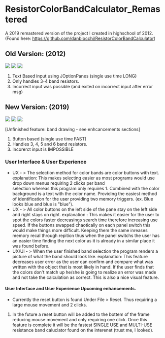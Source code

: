 # ResistorColorBandCalculator_Remastered
A 2019 remastered version of the project I created in highschool of 2012.
(Found here: https://github.com/danbiocchi/ResistorColorBandCalculator)

## Old Version: (2012)

![](https://i.imgur.com/bLZ71if.png)
![](https://i.imgur.com/hqOgGUl.png)
![](https://i.imgur.com/ittXWwY.png)

1. Text Based input using JOptionPanes (single use time LONG)
2. Only handles 3-4 band resistors.
3. Incorrect input was possible (and exited on incorrect input after error msg)


## New Version: (2019)

![](https://i.imgur.com/0mExuVC.png)
![](https://i.imgur.com/sT7IIqP.png)
![](https://i.imgur.com/KaywNHC.png)

[Unfinished feature: band drawing - see enhcancements sections]

1. Button based (single use time FAST)
2. Handles 3, 4, 5 and 6 band resistors.
3. Incorerct input is IMPOSSIBLE

 ### User Interface & User Experience
- UX - > The selection method for color bands are color buttons with text.
       explanation: This makes selecting easier as most programs would use drop down menus requiring 2 clicks per band   
       selection whereas this program only requires 1. Combined with the color background is a text with the color name. Providing the easiest method of identification for the user providing two memory triggers. (ex. Blue looks blue and blue is "blue"). 
- UX - > All color buttons on the left side of the pane stay on the left side and right stays on right.
       explanation : This makes it easier for the user to spot the colors faster decreasings search time
                     therefore increasing use speed. If the buttons swapped chaotically on each panel switch
                     this would make things more difficult. Keeping them the same inreases memory recal through 
                     repition thus when the panel switchs the user has an easier time finding the next color
                     as it is already in a similar place it was found before.
- UX/UI - > When the user finished band selection the program renders a picture of what the band should look like.
            explanation: This feature decreases user error as the user can confirm and compare what was written with the      object that is most likely in hand. If the user finds that the colors don't match up he/she is going to realize an error was made and not take the calculation as correct. This is also a nice visual feature.
            
#### User Interface and User Experience Upcoming enhancements.
- Currently the reset button is found Under File > Reset. Thus requiring a large mouse movement and 2 clicks. 
1. In the future a reset button will be added to the bottem of the frame reducing mouse movement and only requiring one click.
Once this feature is complete it will be the fastest SINGLE USE and MULTI-USE resistance band caluclator found on the interenet (trust me, I looked).
